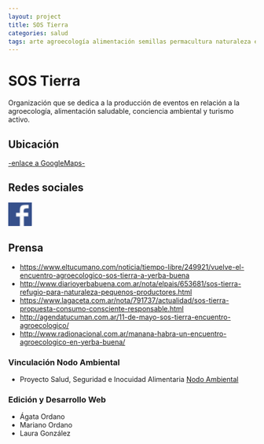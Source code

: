 ```yaml
---
layout: project
title: SOS Tierra
categories: salud
tags: arte agroecología alimentación semillas permacultura naturaleza educación
---
```


# SOS Tierra
Organización que se dedica a la producción de eventos en relación a la agroecología, alimentación saludable, conciencia ambiental y turismo activo.

## Ubicación
<a href="https://www.google.com/maps/place/SOS+Tierra/@-26.8007174,-65.3108542,17z/data=!3m1!4b1!4m5!3m4!1s0x9422434065f12e8b:0xe9e6f9d5012db5aa!8m2!3d-26.8007174!4d-65.3086655"> -enlace a GoogleMaps- </a>


## Redes sociales
<a href="https://www.facebook.com/pg/SOSTierraTucuman/about/?ref=page_internal">![facebook](/assets/images/logos/facebook.png)</a>


## Prensa
+ https://www.eltucumano.com/noticia/tiempo-libre/249921/vuelve-el-encuentro-agroecologico-sos-tierra-a-yerba-buena
+ http://www.diarioyerbabuena.com.ar/nota/elpais/653681/sos-tierra-refugio-para-naturaleza-pequenos-productores.html
+ https://www.lagaceta.com.ar/nota/791737/actualidad/sos-tierra-propuesta-consumo-consciente-responsable.html
+ http://agendatucuman.com.ar/11-de-mayo-sos-tierra-encuentro-agroecologico/
+ http://www.radionacional.com.ar/manana-habra-un-encuentro-agroecologico-en-yerba-buena/


### Vinculación Nodo Ambiental
- Proyecto Salud, Seguridad e Inocuidad Alimentaria <a href="https://nodoambiental.org">Nodo Ambiental</a>


### Edición y Desarrollo Web
- Ágata Ordano
- Mariano Ordano
- Laura González
